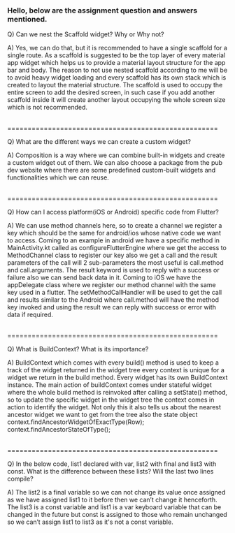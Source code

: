 
<h3>Hello, below are the assignment question and answers mentioned.</h3>



<p>Q) Can we nest the Scaffold widget? Why or Why not? </p>
<p>A) Yes, we can do that, but it is recommended to have a single scaffold for a single route. As a scaffold is suggested to be the top layer of every material app widget which helps us to provide a material layout structure for the app bar and body. The reason to not use nested scaffold according to me will be to avoid heavy widget loading and every scaffold has its own stack which is created to layout the material structure. The scaffold is used to occupy the entire screen to add the desired screen, in such case if you add another scaffold inside it will create another layout occupying the whole screen size which is not recommended.</p>
<br>
====================================================
<br>

<p>Q) What are the different ways we can create a custom widget?</p>
<p>A) Composition is a way where we can combine built-in widgets and create a custom widget out of them.
We can also choose a package from the pub dev website where there are some predefined custom-built widgets and functionalities which we can reuse.</p>
<br>
====================================================
<br>
<p>Q) How can I access platform(iOS or Android) specific code from Flutter?</p>
<p>A) We can use method channels here, so to create a channel we register a key which should be the same for android/ios whose native code we want to access.
Coming to an example in android we have a specific method in MainActivity.kt called as configureFlutterEngine where we get the access to MethodChannel class to register our key also we get a call and the result parameters of the call will 2 sub-parameters the most useful is call.method and call.arguments. The result keyword is used to reply with a success or failure also we can send back data in it.
Coming to iOS we have the appDelegate class where we register our method channel with the same key used in a flutter. The setMethodCallHandler will be used to get the call and results similar to the Android where call.method will have the method key invoked and using the result we can reply with success or error with data if required.</p>
<br>
====================================================
<br>
<p>Q) What is BuildContext? What is its importance?</p>
<p>A) BuildContext which comes with every build() method is used to keep a track of the widget returned in the widget tree every context is unique for a widget we return in the build method. Every widget has its own BuildContext instance.
The main action of buildContext comes under stateful widget where the whole build method is reinvoked after calling a setState() method, so to update the specific widget in the widget tree the context comes in action to identify the widget. Not only this it also tells us about the nearest ancestor widget we want to get from the tree also the state object 
context.findAncestorWidgetOfExactType(Row);
context.findAncestorStateOfType<MyAppState>();</p>
<br>
====================================================
<br>
<p>Q) In the below code, list1 declared with var, list2 with final and list3 with const.
    What is the difference between these lists? Will the last two lines compile?</p>
<p>A) The list2 is a final variable so we can not change its value once assigned as we have assigned list1 to it before then we can’t change it henceforth.
The list3 is a const variable and list1 is a var keyboard variable that can be changed in the future but const is assigned to those who remain unchanged so we can’t assign list1 to list3 as it's not a const variable.</p>







